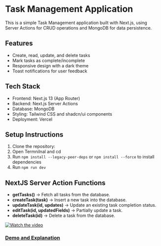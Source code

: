 # Task Management Application
This is a simple Task Management application built with Next.js, using Server Actions for CRUD operations and MongoDB for data persistence.

## Features
- Create, read, update, and delete tasks
- Mark tasks as complete/incomplete
- Responsive design with a dark theme
- Toast notifications for user feedback

## Tech Stack
- Frontend: Next.js 13 (App Router)
- Backend: Next.js Server Actions
- Database: MongoDB
- Styling: Tailwind CSS and shadcn/ui components
- Deployment: Vercel

## Setup Instructions
1. Clone the repository:
2. Open Termnilnal and cd <application-folder>
3. Run `npm install --legacy-peer-deps` or `npm install --force` to install dependencies
4. Run `npm run dev`

## NextJS Server Action Functions 
- **getTasks()** → Fetch all tasks from the database.
- **createTask(task)** → Insert a new task into the database.
- **updateTask(id, updates)** → Update an existing task completion status.
- **editTask(id, updatedFields)** → Partially update a task.
- **deleteTask(id)** → Delete a task from the database.

[![Watch the video](https://img.youtube.com/vi/sPUYXGsRi1I/maxresdefault.jpg)](https://youtu.be/sPUYXGsRi1I)

### [Demo and Explanation ](https://youtu.be/sPUYXGsRi1I)
